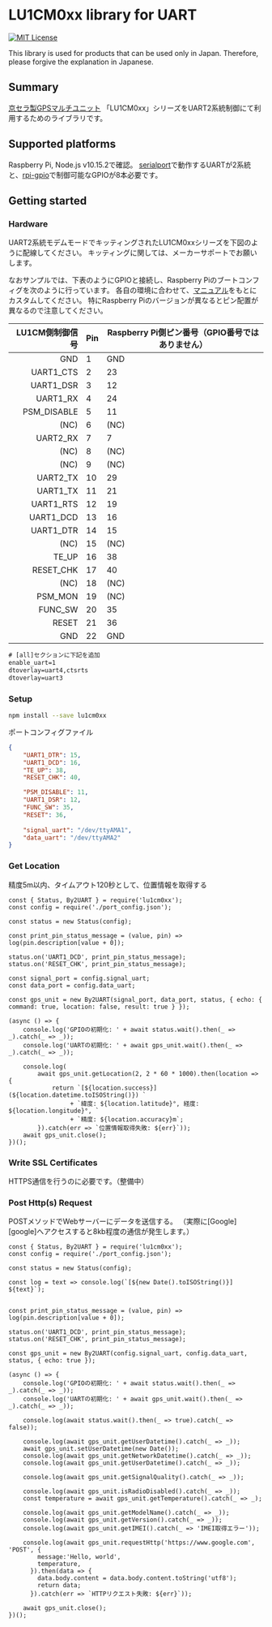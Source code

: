 # LU1CM0xx library for UART

[![MIT License](http://img.shields.io/badge/license-MIT-blue.svg?style=flat)](LICENSE)

This library is used for products that can be used only in Japan. Therefore, please forgive the explanation in Japanese.

## Summary
[京セラ製GPSマルチユニット][unit] 「LU1CM0xx」シリーズをUART2系統制御にて利用するためのライブラリです。


## Supported platforms
Raspberry Pi, Node.js v10.15.2で確認。
[serialport][serialport]で動作するUARTが2系統と、[rpi-gpio][gpio]で制御可能なGPIOが8本必要です。

## Getting started
### Hardware
UART2系統モデムモードでキッティングされたLU1CM0xxシリーズを下図のように配線してください。
キッティングに関しては、メーカーサポートでお願いします。

なおサンプルでは、下表のようにGPIOと接続し、Raspberry Piのブートコンフィグを次のように行っています。
各自の環境に合わせて、[マニュアル][manual]をもとにカスタムしてください。
特にRaspberry Piのバージョンが異なるとピン配置が異なるので注意してください。

|LU1CM側制御信号|Pin|Raspberry Pi側ピン番号（GPIO番号ではありません）|
|----------:|----|------|
|GND        | 1  | GND  |  
|UART1_CTS  | 2  | 23   |      
|UART1_DSR  | 3  | 12   |       
|UART1_RX   | 4  | 24   |      
|PSM_DISABLE| 5  | 11   |         
|(NC)       | 6  | (NC) |    
|UART2_RX   | 7  | 7    |     
|(NC)       | 8  | (NC) |    
|(NC)       | 9  | (NC) |    
|UART2_TX   | 10 | 29   |      
|UART1_TX   | 11 | 21   |       
|UART1_RTS  | 12 | 19   |        
|UART1_DCD  | 13 | 16   |        
|UART1_DTR  | 14 | 15   |        
|(NC)       | 15 | (NC) |     
|TE_UP      | 16 | 38   |    
|RESET_CHK  | 17 | 40   |        
|(NC)       | 18 | (NC) |     
|PSM_MON    | 19 | (NC) |        
|FUNC_SW    | 20 | 35   |      
|RESET      | 21 | 36   |    
|GND        | 22 | GND  |   


```bash:/boot/config.txt
# [all]セクションに下記を追加
enable_uart=1
dtoverlay=uart4,ctsrts
dtoverlay=uart3
```

### Setup
```bash
npm install --save lu1cm0xx
```

ポートコンフィグファイル
```json:port_config.json
{
	"UART1_DTR": 15,
	"UART1_DCD": 16,
	"TE_UP": 38,
	"RESET_CHK": 40,

	"PSM_DISABLE": 11,
	"UART1_DSR": 12,
	"FUNC_SW": 35,
	"RESET": 36,
	
	"signal_uart": "/dev/ttyAMA1",
	"data_uart": "/dev/ttyAMA2"
}
```

### Get Location
精度5m以内、タイムアウト120秒として、位置情報を取得する

```node
const { Status, By2UART } = require('lu1cm0xx');
const config = require('./port_config.json');

const status = new Status(config);

const print_pin_status_message = (value, pin) => log(pin.description[value + 0]);

status.on('UART1_DCD', print_pin_status_message);
status.on('RESET_CHK', print_pin_status_message);

const signal_port = config.signal_uart;
const data_port = config.data_uart;

const gps_unit = new By2UART(signal_port, data_port, status, { echo: { command: true, location: false, result: true } });

(async () => {
    console.log('GPIOの初期化: ' + await status.wait().then(_ => _).catch(_ => _));
    console.log('UARTの初期化: ' + await gps_unit.wait().then(_ => _).catch(_ => _));

    console.log(
        await gps_unit.getLocation(2, 2 * 60 * 1000).then(location => {
            return `[${location.success}](${location.datetime.toISOString()}) `
                 + `緯度: ${location.latitude}°, 経度: ${location.longitude}°, `
                 + `精度: ${location.accuracy}m`;
        }).catch(err => `位置情報取得失敗: ${err}`));
    await gps_unit.close();
})();
```

### Write SSL Certificates
HTTPS通信を行うのに必要です。（整備中）

### Post Http(s) Request
POSTメソッドでWebサーバーにデータを送信する。
（実際に[Google][google]へアクセスすると8kb程度の通信が発生します。）

```node
const { Status, By2UART } = require('lu1cm0xx');
const config = require('./port_config.json');

const status = new Status(config);

const log = text => console.log(`[${new Date().toISOString()}] ${text}`);


const print_pin_status_message = (value, pin) => log(pin.description[value + 0]);

status.on('UART1_DCD', print_pin_status_message);
status.on('RESET_CHK', print_pin_status_message);

const gps_unit = new By2UART(config.signal_uart, config.data_uart, status, { echo: true });

(async () => {
    console.log('GPIOの初期化: ' + await status.wait().then(_ => _).catch(_ => _));
    console.log('UARTの初期化: ' + await gps_unit.wait().then(_ => _).catch(_ => _));

    console.log(await status.wait().then(_ => true).catch(_ => false));

    console.log(await gps_unit.getUserDatetime().catch(_ => _));
    await gps_unit.setUserDatetime(new Date());
    console.log(await gps_unit.getNetworkDatetime().catch(_ => _));
    console.log(await gps_unit.getUserDatetime().catch(_ => _));

    console.log(await gps_unit.getSignalQuality().catch(_ => _));

    console.log(await gps_unit.isRadioDisabled().catch(_ => _));
    const temperature = await gps_unit.getTemperature().catch(_ => _);

    console.log(await gps_unit.getModelName().catch(_ => _));
    console.log(await gps_unit.getVersion().catch(_ => _));
    console.log(await gps_unit.getIMEI().catch(_ => 'IMEI取得エラー'));

    console.log(await gps_unit.requestHttp('https://www.google.com', 'POST', {
        message:'Hello, world',
        temperature,
      }).then(data => {
        data.body.content = data.body.content.toString('utf8');
        return data;
      }).catch(err => `HTTPリクエスト失敗: ${err}`));

    await gps_unit.close();
})();
```


[unit]:https://www.kyocera.co.jp/prdct/telecom/office/iot/products/gps_multiunit.html
[serialport]:https://www.npmjs.com/package/serialport
[gpio]:https://www.npmjs.com/package/rpi-gpio
[manual]:https://www.kyocera.co.jp/prdct/telecom/office/iot/development/download/index.html
